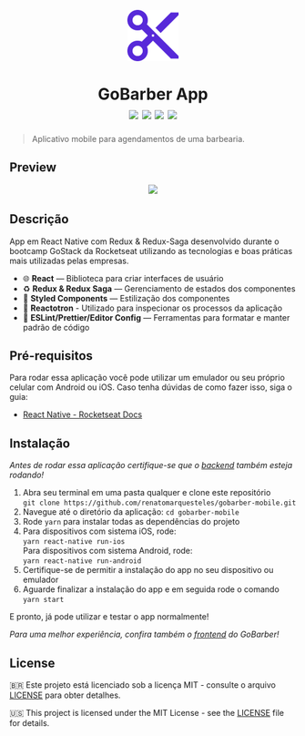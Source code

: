 <h1 align="center">
  <br/>
    <img src="https://raw.githubusercontent.com/renatomarquesteles/gobarber/master/src/assets/logo-purple.svg?sanitize=true" alt="GoBarber" width="90">
  <br/><br/>
  GoBarber App
  <div>
    <img src="https://img.shields.io/badge/-React%20Native-%234287f5" />
    <img src="https://img.shields.io/badge/-React%20Redux-blueviolet" />
    <img src="https://img.shields.io/badge/-Redux%20Saga-brightgreen" />
    <img src="https://img.shields.io/badge/-Mobile-%23ff69b4" />
  </div>
</h1>

> Aplicativo mobile para agendamentos de uma barbearia.

## Preview
<p align="center">
  <img src="https://user-images.githubusercontent.com/37571156/71418990-1e8abc00-264c-11ea-905b-914c59331489.gif" />
</p>

## Descrição

App em React Native com Redux & Redux-Saga desenvolvido durante o bootcamp GoStack da Rocketseat utilizando as tecnologias e boas práticas mais utilizadas pelas empresas.

- :globe_with_meridians: **React** — Biblioteca para criar interfaces de usuário
- :recycle: **Redux & Redux Saga** — Gerenciamento de estados dos componentes
- 💅 **Styled Components** — Estilização dos componentes
- :wrench: **Reactotron** - Utilizado para inspecionar os processos da aplicação
- :memo: **ESLint/Prettier/Editor Config** — Ferramentas para formatar e manter padrão de código

## Pré-requisitos

Para rodar essa aplicação você pode utilizar um emulador ou seu próprio celular com Android ou iOS.
Caso tenha dúvidas de como fazer isso, siga o guia:
- [React Native - Rocketseat Docs](https://docs.rocketseat.dev/ambiente-react-native/introducao)

## Instalação

_Antes de rodar essa aplicação certifique-se que o [backend](https://github.com/renatomarquesteles/gobarber-api) também esteja rodando!_

1. Abra seu terminal em uma pasta qualquer e clone este repositório<br/>
`git clone https://github.com/renatomarquesteles/gobarber-mobile.git`
2. Navegue até o diretório da aplicação: `cd gobarber-mobile`
3. Rode `yarn` para instalar todas as dependências do projeto
4. Para dispositivos com sistema iOS, rode:<br/>
`yarn react-native run-ios`<br/>
Para dispositivos com sistema Android, rode:<br/>
`yarn react-native run-android`<br/>
4. Certifique-se de permitir a instalação do app no seu dispositivo ou emulador
5. Aguarde finalizar a instalação do app e em seguida rode o comando `yarn start`

E pronto, já pode utilizar e testar o app normalmente!

_Para uma melhor experiência, confira também o [frontend](https://github.com/renatomarquesteles/gobarber) do GoBarber!_

## License

:brazil: Este projeto está licenciado sob a licença MIT - consulte o arquivo [LICENSE](LICENSE.md) para obter detalhes.

:us: This project is licensed under the MIT License - see the [LICENSE](LICENSE.md) file for details.
